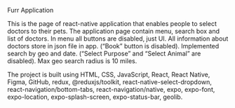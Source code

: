 Furr Application

This is the page of react-native application that enables people to select doctors to their pets. The application page contain menu, search box and list of doctors. In menu all buttons are disabled, just UI. All information about doctors store in json file in app. (“Book” button is disabled). Implemented search by geo and date. (“Select Purpose” and “Select Animal” are disabled). Max geo search radius is 10 miles.

The project is built using HTML, CSS, JavaScript, React, React Native, Figma, GitHub, redux, @reduxjs/toolkit, react-native-select-dropdown, react-navigation/bottom-tabs, react-navigation/native, expo, expo-font, expo-location, expo-splash-screen, expo-status-bar, geolib. 
